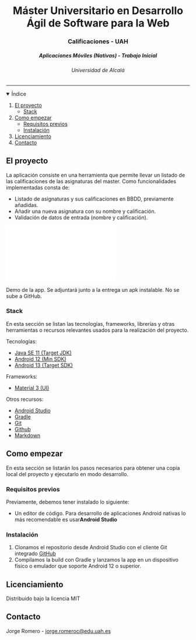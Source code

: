 
<h1 align="center">Máster Universitario en Desarrollo Ágil de Software para la Web</h1>
<h3 align="center">Calificaciones - UAH</h3>
<h5 align="center">Aplicaciones Móviles (Nativas) - Trabajo Inicial</h5>
<h6 align="center">Universidad de Alcalá</h6>
<hr>

<!-- ÍNDICE -->

<details open="open">
  <summary>Índice</summary>
  <ol>
    <li>
      <a href="#el-proyecto">El proyecto</a>
      <ul>
        <li><a href="#stack">Stack</a></li>
      </ul>
    </li>
    <li>
      <a href="#como-empezar">Como empezar</a>
      <ul>
        <li><a href="#requisitos-previos">Requisitos previos</a></li>
        <li><a href="#instalacion">Instalación</a></li>
      </ul>
    </li>
    <li><a href="#licenciamiento">Licenciamiento</a></li>
    <li><a href="#contacto">Contacto</a></li>
  </ol>
</details>

<!-- EL PROYECTO -->

## El proyecto

La aplicación consiste en una herramienta que permite llevar un listado de las calificaciones de las asignaturas del master. Como funcionalidades implementadas consta de:
- Listado de asignaturas y sus calificaciones en BBDD, previamente añadidas.
- Añadir una nueva asignatura con su nombre y calificación.
- Validación de datos de entrada (nombre y calificación).

![Trabajo Inicial](./documentacion/practica_inicial_enunciado.pdf)

Demo de la app. Se adjuntará junto a la entrega un apk instalable. No se sube a GitHub.

### Stack

En esta sección se listan las tecnologías, frameworks, librerías y otras herramientas o recursos relevantes usados para la realización del proyecto.

Tecnologías:

* [Java SE 11 (Target JDK)](https://docs.oracle.com/en/java/javase/11/docs/api/)
* [Android 12 (Min SDK)](https://developer.android.com/about/versions/12?hl=es-419)
* [Android 13 (Target SDK)](https://developer.android.com/about/versions/13?hl=es-419)

Frameworks:

* [Material 3 (UI)](https://m3.material.io/)

Otros recursos:

* [Android Studio](https://developer.android.com/studio)
* [Gradle](https://gradle.org/)
* [Git](http://git-scm.com/)
* [Github](https://github.com/)
* [Markdown](https://www.markdownguide.org/)

<!-- COMO EMPEZAR -->

## Como empezar

En esta sección se listarán los pasos necesarios para obtener una copia local del proyecto y ejecutarlo en modo desarrollo.

### Requisitos previos

Previamente, debemos tener instalado lo siguiente:

* Un editor de código. Para desarrollo de aplicaciones Android nativas lo más recomendable es usar**Android Studio**

### Instalación

1. Clonamos el repositorio desde Android Studio con el cliente Git integrado [GitHub](https://github.com/giodimagio/uah-aplicaciones-moviles-nativas-trabajoInicial)
2. Compilamos la build con Gradle y lanzamos la app en un dispositivo físico o emulador que soporte Android 12 o superior.

<!-- LICENCIAMIENTO -->

## Licenciamiento

Distribuido bajo la licencia MIT

<!-- CONTACTO -->

## Contacto

Jorge Romero - [jorge.romeroc@edu.uah.es](mailto:jorge.romeroc@edu.uah.es)
